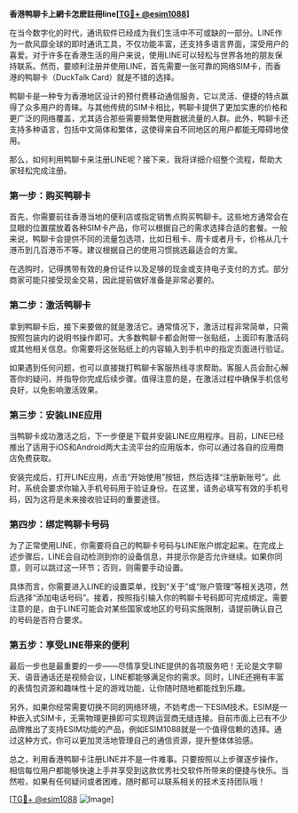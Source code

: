 **香港鸭聊卡上網卡怎麽註冊line[[TG💪+ @esim1088](https://t.me/s/esim1088)]**

在当今数字化的时代，通讯软件已经成为我们生活中不可或缺的一部分。LINE作为一款风靡全球的即时通讯工具，不仅功能丰富，还支持多语言界面，深受用户的喜爱。对于许多在香港生活的用户来说，使用LINE可以轻松与世界各地的朋友保持联系。然而，要顺利注册并使用LINE，首先需要一张可靠的网络SIM卡，而香港的鸭聊卡（DuckTalk Card）就是不错的选择。

鸭聊卡是一种专为香港地区设计的预付费移动通信服务，它以灵活、便捷的特点赢得了众多用户的青睐。与其他传统的SIM卡相比，鸭聊卡提供了更加实惠的价格和更广泛的网络覆盖，尤其适合那些需要频繁使用数据流量的人群。此外，鸭聊卡还支持多种语言，包括中文简体和繁体，这使得来自不同地区的用户都能无障碍地使用。

那么，如何利用鸭聊卡来注册LINE呢？接下来，我将详细介绍整个流程，帮助大家轻松完成注册。

### 第一步：购买鸭聊卡

首先，你需要前往香港当地的便利店或指定销售点购买鸭聊卡。这些地方通常会在显眼的位置摆放着各种SIM卡产品，你可以根据自己的需求选择合适的套餐。一般来说，鸭聊卡会提供不同的流量包选项，比如日租卡、周卡或者月卡，价格从几十港币到几百港币不等。建议根据自己的使用习惯挑选最适合的方案。

在选购时，记得携带有效的身份证件以及足够的现金或支持电子支付的方式。部分商家可能只接受现金交易，因此提前做好准备是非常必要的。

### 第二步：激活鸭聊卡

拿到鸭聊卡后，接下来要做的就是激活它。通常情况下，激活过程非常简单，只需按照包装内的说明书操作即可。大多数鸭聊卡都会附带一张贴纸，上面印有激活码或其他相关信息。你需要将这张贴纸上的内容输入到手机中的指定页面进行验证。

如果遇到任何问题，也可以直接拨打鸭聊卡客服热线寻求帮助。客服人员会耐心解答你的疑问，并指导你完成后续步骤。值得注意的是，在激活过程中确保手机信号良好，以免影响激活效果。

### 第三步：安装LINE应用

当鸭聊卡成功激活之后，下一步便是下载并安装LINE应用程序。目前，LINE已经推出了适用于iOS和Android两大主流平台的应用版本，你可以通过各自的应用商店免费获取。

安装完成后，打开LINE应用，点击“开始使用”按钮，然后选择“注册新账号”。此时，系统会要求你输入手机号码用于验证身份。在这里，请务必填写有效的手机号码，因为这将是未来接收验证码的重要途径。

### 第四步：绑定鸭聊卡号码

为了正常使用LINE，你需要将自己的鸭聊卡号码与LINE账户绑定起来。在完成上述步骤后，LINE会自动检测到你的设备信息，并提示你是否允许继续。如果你同意，则可以跳过这一环节；否则，则需要手动设置。

具体而言，你需要进入LINE的设置菜单，找到“关于”或“账户管理”等相关选项，然后选择“添加电话号码”。接着，按照指引输入你的鸭聊卡号码即可完成绑定。需要注意的是，由于LINE可能会对某些国家或地区的号码实施限制，请提前确认自己的号码是否符合要求。

### 第五步：享受LINE带来的便利

最后一步也是最重要的一步——尽情享受LINE提供的各项服务吧！无论是文字聊天、语音通话还是视频会议，LINE都能够满足你的需求。同时，LINE还拥有丰富的表情包资源和趣味性十足的游戏功能，让你随时随地都能找到乐趣。

另外，如果你经常需要切换不同的网络环境，不妨考虑一下ESIM技术。ESIM是一种嵌入式SIM卡，无需物理更换即可实现跨运营商无缝连接。目前市面上已有不少品牌推出了支持ESIM功能的产品，例如ESIM1088就是一个值得信赖的选择。通过这种方式，你可以更加灵活地管理自己的通信资源，提升整体体验感。

总之，利用香港鸭聊卡注册LINE并不是一件难事。只要按照以上步骤逐步操作，相信每位用户都能够快速上手并享受到这款优秀社交软件所带来的便捷与快乐。当然啦，如果有任何疑问或者困难，随时都可以联系相关的技术支持团队哦！

[[TG💪+ @esim1088](https://t.me/s/esim1088) ![Image](https://i.postimg.cc/4NQfJmqS/Snipaste-2025-05-13-00-14-12.png)]